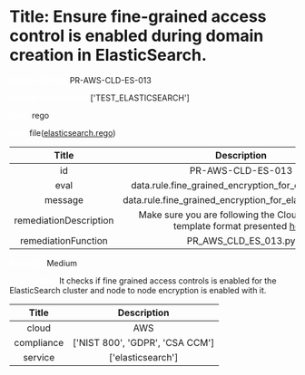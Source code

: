 



# Title: Ensure fine-grained access control is enabled during domain creation in ElasticSearch.


***<font color="white">Master Test Id:</font>*** PR-AWS-CLD-ES-013

***<font color="white">Master Snapshot Id:</font>*** ['TEST_ELASTICSEARCH']

***<font color="white">type:</font>*** rego

***<font color="white">rule:</font>*** file([elasticsearch.rego])  
  
  
  
  

|Title|Description|
| :---: | :---: |
|id|PR-AWS-CLD-ES-013|
|eval|data.rule.fine_grained_encryption_for_elasticsearch|
|message|data.rule.fine_grained_encryption_for_elasticsearch_err|
|remediationDescription|Make sure you are following the Cloudformation template format presented <a href='https://boto3.amazonaws.com/v1/documentation/api/latest/reference/services/es.html#ElasticsearchService.Client.describe_elasticsearch_domain' target='_blank'>here</a>|
|remediationFunction|PR_AWS_CLD_ES_013.py|


***<font color="white">Severity:</font>*** Medium

***<font color="white">Description:</font>*** It checks if fine grained access controls is enabled for the ElasticSearch cluster and node to node encryption is enabled with it.  
  
  

|Title|Description|
| :---: | :---: |
|cloud|AWS|
|compliance|['NIST 800', 'GDPR', 'CSA CCM']|
|service|['elasticsearch']|



[elasticsearch.rego]: https://github.com/prancer-io/prancer-compliance-test/tree/master/aws/cloud/elasticsearch.rego
